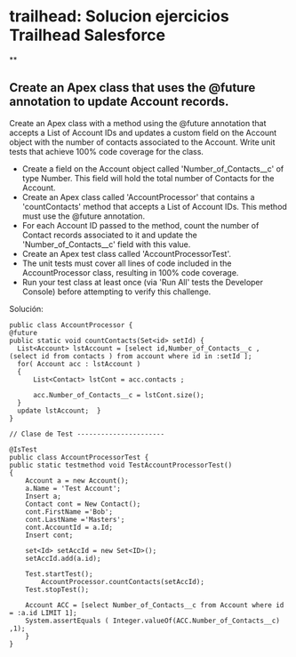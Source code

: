 # trailhead: Solucion ejercicios Trailhead Salesforce

**

## Create an Apex class that uses the @future annotation to update Account records.

Create an Apex class with a method using the @future annotation that accepts a List of Account IDs and updates a custom field on the Account object with the number of contacts associated to the Account. Write unit tests that achieve 100% code coverage for the class.

-   Create a field on the Account object called 'Number_of_Contacts__c' of type Number. This field will hold the total number of Contacts for the Account.
-   Create an Apex class called 'AccountProcessor' that contains a 'countContacts' method that accepts a List of Account IDs. This method must use the @future annotation.
-   For each Account ID passed to the method, count the number of Contact records associated to it and update the 'Number_of_Contacts__c' field with this value.
-   Create an Apex test class called 'AccountProcessorTest'.
-   The unit tests must cover all lines of code included in the AccountProcessor class, resulting in 100% code coverage.
-   Run your test class at least once (via 'Run All' tests the Developer Console) before attempting to verify this challenge.

Solución:

    public class AccountProcessor {  
    @future   
    public static void countContacts(Set<id> setId) {
      List<Account> lstAccount = [select id,Number_of_Contacts__c , (select id from contacts ) from account where id in :setId ];
      for( Account acc : lstAccount )
      {
          List<Contact> lstCont = acc.contacts ;
          
          acc.Number_of_Contacts__c = lstCont.size();
      }
      update lstAccount;  }
    }
    
    // Clase de Test ----------------------
    
    @IsTest 
    public class AccountProcessorTest {
    public static testmethod void TestAccountProcessorTest() 
    {
        Account a = new Account();
        a.Name = 'Test Account';
        Insert a;
        Contact cont = New Contact();
        cont.FirstName ='Bob';
        cont.LastName ='Masters';
        cont.AccountId = a.Id;
        Insert cont;
        
        set<Id> setAccId = new Set<ID>();
        setAccId.add(a.id);
 
        Test.startTest();
            AccountProcessor.countContacts(setAccId);
        Test.stopTest();
        
        Account ACC = [select Number_of_Contacts__c from Account where id = :a.id LIMIT 1];
        System.assertEquals ( Integer.valueOf(ACC.Number_of_Contacts__c) ,1);  
        }
    }



